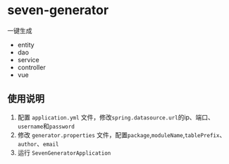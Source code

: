 # seven-generator

一键生成
- entity
- dao
- service
- controller
- vue

## 使用说明
1. 配置 `application.yml` 文件，修改`spring.datasource.url`的ip、端口、`username`和`password`
2. 修改 `generator.properties` 文件，配置`package`,`moduleName`,`tablePrefix`、`author`、`email`
3. 运行 `SevenGeneratorApplication`
   
